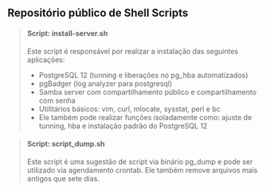 ## Repositório público de Shell Scripts

> #### Script: install-server.sh
> Este script é responsável por realizar a instalação das seguintes aplicações:
> - PostgreSQL 12 (tunning e liberações no pg_hba automatizados)
> - pgBadger (log analyzer para postgresql)
> - Samba server com compartilhamento público e compartilhamento com senha
> - Utilitários básicos: vim, curl, mlocate, sysstat, perl e bc
> - Ele também pode realizar funções isoladamente como: ajuste de tunning, hba e instalação padrão do PostgreSQL 12

> #### Script: script_dump.sh
> Este script é uma sugestão de script via binário pg_dump e pode ser utilizado via agendamento crontab. Ele também remove arquivos mais antigos que sete dias.